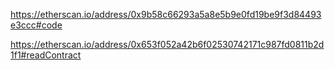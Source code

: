
https://etherscan.io/address/0x9b58c66293a5a8e5b9e0fd19be9f3d84493e3ccc#code



https://etherscan.io/address/0x653f052a42b6f02530742171c987fd0811b2d1f1#readContract
